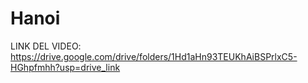 # Hanoi
LINK DEL VIDEO: https://drive.google.com/drive/folders/1Hd1aHn93TEUKhAiBSPrlxC5-HGhpfmhh?usp=drive_link
